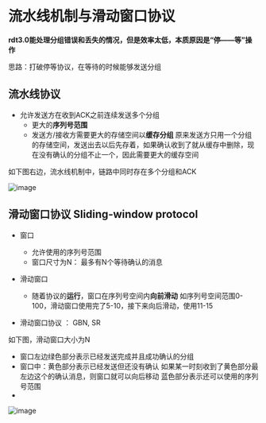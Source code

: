 

# 流水线机制与滑动窗口协议  

**rdt3.0能处理分组错误和丢失的情况，但是效率太低，本质原因是“停——等”操作**  

思路：打破停等协议，在等待的时候能够发送分组  


## 流水线协议  

* 允许发送方在收到ACK之前连续发送多个分组
    * 更大的**序列号范围** 
    * 发送方/接收方需要更大的存储空间以**缓存分组**  原来发送方只用一个分组的存储空间，发送出去以后先存着，如果确认收到了就从缓存中删除，现在没有确认的分组不止一个，因此需要更大的缓存空间  

如下图右边，流水线机制中，链路中同时存在多个分组和ACK  

![image](https://user-images.githubusercontent.com/58176267/160111025-ffda3163-1c65-4e11-8827-43da968d44d5.png)


## 滑动窗口协议  Sliding-window protocol  

* 窗口
    * 允许使用的序列号范围
    * 窗口尺寸为N： 最多有N个等待确认的消息

* 滑动窗口
    * 随着协议的**运行**，窗口在序列号空间内**向前滑动**  如序列号空间范围0-100，滑动窗口使用完了5-10，接下来向后滑动，使用11-15  

* 滑动窗口协议 ： GBN, SR  


如下图，滑动窗口大小为N   
* 窗口左边绿色部分表示已经发送完成并且成功确认的分组  
* 窗口中：黄色部分表示已经发送但还没有确认  如果某一时刻收到了黄色部分最左边这个的确认消息，则窗口就可以向后移动     蓝色部分表示还可以使用的序列号范围
* 

![image](https://user-images.githubusercontent.com/58176267/160111633-ed4535a8-128d-4d6d-8ad8-de138a5ed97d.png)

















